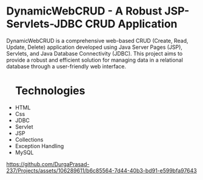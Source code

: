 <h1>DynamicWebCRUD - A Robust JSP-Servlets-JDBC CRUD Application</h1>
<p>DynamicWebCRUD is a comprehensive web-based CRUD (Create, Read, Update, Delete) application developed using Java Server Pages (JSP), Servlets, and Java Database Connectivity (JDBC). This project aims to provide a robust and efficient solution for managing data in a relational database through a user-friendly web interface.</p>
<ul>
  <H1>Technologies</H1>
  <li>HTML</li>
  <li>Css</li>
  <li>JDBC</li>
  <li>Servlet</li>
  <li>JSP</li>
  <li>Collections</li>
  <li>Exception Handling</li>
   <li>MySQL</li>
</ul>





https://github.com/DurgaPrasad-237/Projects/assets/106289611/b6c85564-7d44-40b3-bd91-e599bfa97643

